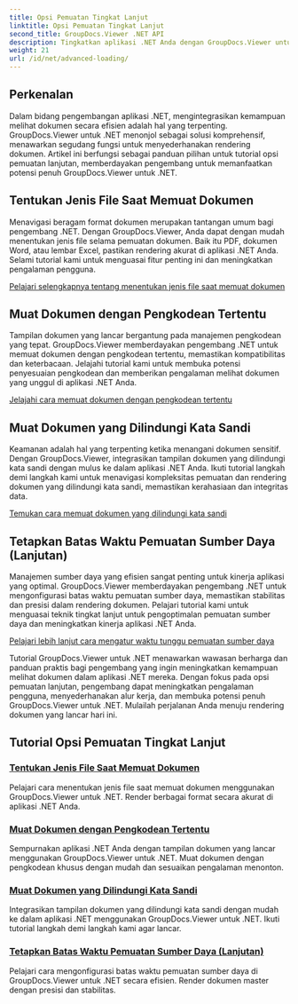 ```yaml
---
title: Opsi Pemuatan Tingkat Lanjut
linktitle: Opsi Pemuatan Tingkat Lanjut
second_title: GroupDocs.Viewer .NET API
description: Tingkatkan aplikasi .NET Anda dengan GroupDocs.Viewer untuk tutorial .NET. Pelajari cara menentukan jenis file, mengelola pengkodean, memuat dokumen yang dilindungi kata sandi, dan banyak lagi.
weight: 21
url: /id/net/advanced-loading/
---
```

## Perkenalan

Dalam bidang pengembangan aplikasi .NET, mengintegrasikan kemampuan melihat dokumen secara efisien adalah hal yang terpenting. GroupDocs.Viewer untuk .NET menonjol sebagai solusi komprehensif, menawarkan segudang fungsi untuk menyederhanakan rendering dokumen. Artikel ini berfungsi sebagai panduan pilihan untuk tutorial opsi pemuatan lanjutan, memberdayakan pengembang untuk memanfaatkan potensi penuh GroupDocs.Viewer untuk .NET.

## Tentukan Jenis File Saat Memuat Dokumen
Menavigasi beragam format dokumen merupakan tantangan umum bagi pengembang .NET. Dengan GroupDocs.Viewer, Anda dapat dengan mudah menentukan jenis file selama pemuatan dokumen. Baik itu PDF, dokumen Word, atau lembar Excel, pastikan rendering akurat di aplikasi .NET Anda. Selami tutorial kami untuk menguasai fitur penting ini dan meningkatkan pengalaman pengguna.

[Pelajari selengkapnya tentang menentukan jenis file saat memuat dokumen](./specify-file-type/)

## Muat Dokumen dengan Pengkodean Tertentu
Tampilan dokumen yang lancar bergantung pada manajemen pengkodean yang tepat. GroupDocs.Viewer memberdayakan pengembang .NET untuk memuat dokumen dengan pengkodean tertentu, memastikan kompatibilitas dan keterbacaan. Jelajahi tutorial kami untuk membuka potensi penyesuaian pengkodean dan memberikan pengalaman melihat dokumen yang unggul di aplikasi .NET Anda.

[Jelajahi cara memuat dokumen dengan pengkodean tertentu](./load-documents-encoding/)

## Muat Dokumen yang Dilindungi Kata Sandi
Keamanan adalah hal yang terpenting ketika menangani dokumen sensitif. Dengan GroupDocs.Viewer, integrasikan tampilan dokumen yang dilindungi kata sandi dengan mulus ke dalam aplikasi .NET Anda. Ikuti tutorial langkah demi langkah kami untuk menavigasi kompleksitas pemuatan dan rendering dokumen yang dilindungi kata sandi, memastikan kerahasiaan dan integritas data.

[Temukan cara memuat dokumen yang dilindungi kata sandi](./load-password-protected-document/)

## Tetapkan Batas Waktu Pemuatan Sumber Daya (Lanjutan)
Manajemen sumber daya yang efisien sangat penting untuk kinerja aplikasi yang optimal. GroupDocs.Viewer memberdayakan pengembang .NET untuk mengonfigurasi batas waktu pemuatan sumber daya, memastikan stabilitas dan presisi dalam rendering dokumen. Pelajari tutorial kami untuk menguasai teknik tingkat lanjut untuk pengoptimalan pemuatan sumber daya dan meningkatkan kinerja aplikasi .NET Anda.

[Pelajari lebih lanjut cara mengatur waktu tunggu pemuatan sumber daya](./set-resource-loading-timeout/)

Tutorial GroupDocs.Viewer untuk .NET menawarkan wawasan berharga dan panduan praktis bagi pengembang yang ingin meningkatkan kemampuan melihat dokumen dalam aplikasi .NET mereka. Dengan fokus pada opsi pemuatan lanjutan, pengembang dapat meningkatkan pengalaman pengguna, menyederhanakan alur kerja, dan membuka potensi penuh GroupDocs.Viewer untuk .NET. Mulailah perjalanan Anda menuju rendering dokumen yang lancar hari ini.
## Tutorial Opsi Pemuatan Tingkat Lanjut
### [Tentukan Jenis File Saat Memuat Dokumen](./specify-file-type/)
Pelajari cara menentukan jenis file saat memuat dokumen menggunakan GroupDocs.Viewer untuk .NET. Render berbagai format secara akurat di aplikasi .NET Anda.
### [Muat Dokumen dengan Pengkodean Tertentu](./load-documents-encoding/)
Sempurnakan aplikasi .NET Anda dengan tampilan dokumen yang lancar menggunakan GroupDocs.Viewer untuk .NET. Muat dokumen dengan pengkodean khusus dengan mudah dan sesuaikan pengalaman menonton.
### [Muat Dokumen yang Dilindungi Kata Sandi](./load-password-protected-document/)
Integrasikan tampilan dokumen yang dilindungi kata sandi dengan mudah ke dalam aplikasi .NET menggunakan GroupDocs.Viewer untuk .NET. Ikuti tutorial langkah demi langkah kami agar lancar.
### [Tetapkan Batas Waktu Pemuatan Sumber Daya (Lanjutan)](./set-resource-loading-timeout/)
Pelajari cara mengonfigurasi batas waktu pemuatan sumber daya di GroupDocs.Viewer untuk .NET secara efisien. Render dokumen master dengan presisi dan stabilitas.